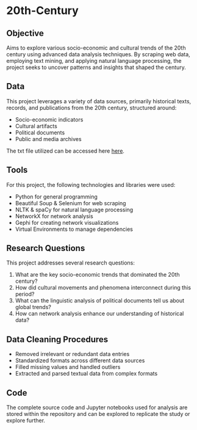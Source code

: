 # 20th-Century
## Objective 
Aims to explore various socio-economic and cultural trends of the 20th century using advanced data analysis techniques. By scraping web data, employing text mining, and applying natural language processing, the project seeks to uncover patterns and insights that shaped the century.
## Data 
This project leverages a variety of data sources, primarily historical texts, records, and publications from the 20th century, structured around:
- Socio-economic indicators
- Cultural artifacts
- Political documents
- Public and media archives

The txt file utilized can be accessed here [here](https://coach-courses-us.s3.amazonaws.com/exercises/1400/62982/391261da03bdc3161e81b83581533aa4/scraped_page.txt).
## Tools 
For this project, the following technologies and libraries were used:
- Python for general programming
- Beautiful Soup & Selenium for web scraping
- NLTK & spaCy for natural language processing
- NetworkX for network analysis
- Gephi for creating network visualizations
- Virtual Environments to manage dependencies
## Research Questions
This project addresses several research questions:

1) What are the key socio-economic trends that dominated the 20th century?
2) How did cultural movements and phenomena interconnect during this period?
3) What can the linguistic analysis of political documents tell us about global trends?
4) How can network analysis enhance our understanding of historical data?
## Data Cleaning Procedures
- Removed irrelevant or redundant data entries
- Standardized formats across different data sources
- Filled missing values and handled outliers
- Extracted and parsed textual data from complex formats
## Code
The complete source code and Jupyter notebooks used for analysis are stored within the repository and can be explored to replicate the study or explore further.


